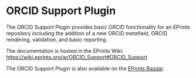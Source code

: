 # ORCID Support Plugin

The ORCID Support Plugin provides basic ORCID functionality for an EPrints repository
including the addition of a new ORCID metafield, ORCID rendering, validation, and basic reporting.

The documentation is hosted in the EPrints Wiki: https://wiki.eprints.org/w/ORCID_Support#ORCID_Support

The ORCID Support Plugin is also available on the [EPrints Bazaar](http://bazaar.eprints.org/).
